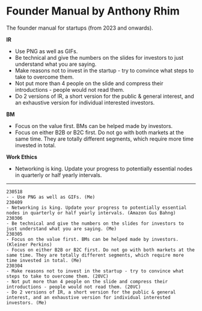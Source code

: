 # Founder Manual by Anthony Rhim
The founder manual for startups (from 2023 and onwards).

**IR**
- Use PNG as well as GIFs.
- Be technical and give the numbers on the slides for investors to just understand what you are saying.
- Make reasons not to invest in the startup - try to convince what steps to take to overcome them.
- Not put more than 4 people on the slide and compress their introductions - people would not read them.
- Do 2 versions of IR, a short version for the public & general interest, and an exhaustive version for individual interested investors.

**BM**
- Focus on the value first. BMs can be helped made by investors.
- Focus on either B2B or B2C first. Do not go with both markets at the same time. They are totally different segments, which require more time invested in total.

**Work Ethics**
- Networking is king. Update your progress to potentially essential nodes in quarterly or half yearly intervals.

------

```
230518
- - Use PNG as well as GIFs. (Me)
230409
- Networking is king. Update your progress to potentially essential nodes in quarterly or half yearly intervals. (Amazon Gus Bahng)
230306
- Be technical and give the numbers on the slides for investors to just understand what you are saying. (Me)
230305
- Focus on the value first. BMs can be helped made by investors. (Kleiner Perkins)
- Focus on either B2B or B2C first. Do not go with both markets at the same time. They are totally different segments, which require more time invested in total. (Me)
230304
- Make reasons not to invest in the startup - try to convince what steps to take to overcome them. (20VC)
- Not put more than 4 people on the slide and compress their introductions - people would not read them. (20VC)
- Do 2 versions of IR, a short version for the public & general interest, and an exhaustive version for individual interested investors. (Me)
```
